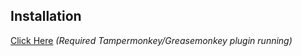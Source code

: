 ## Installation 

[Click Here](https://raw.githubusercontent.com/Kylmakalle/gosu.ai-premium/master/gosu_premium_script.user.js)
_(Required Tampermonkey/Greasemonkey plugin running)_
